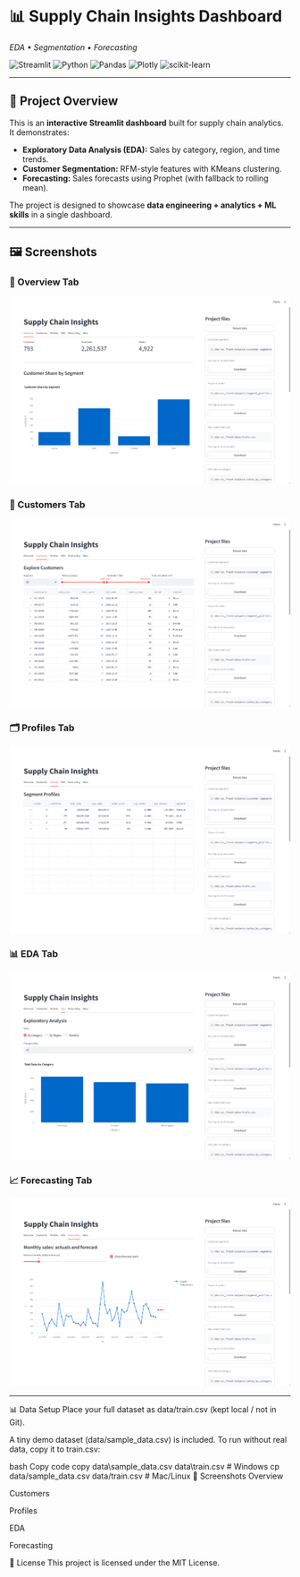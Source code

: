 # 📊 Supply Chain Insights Dashboard
*EDA • Segmentation • Forecasting*

![Streamlit](https://img.shields.io/badge/Streamlit-1.37.0-FF4B4B?logo=streamlit&logoColor=white)
![Python](https://img.shields.io/badge/Python-3.10-blue?logo=python&logoColor=white)
![Pandas](https://img.shields.io/badge/Pandas-2.2.2-150458?logo=pandas&logoColor=white)
![Plotly](https://img.shields.io/badge/Plotly-5.22.0-3F4F75?logo=plotly&logoColor=white)
![scikit-learn](https://img.shields.io/badge/scikit--learn-1.5.1-F7931E?logo=scikit-learn&logoColor=white)

---

## 📌 Project Overview
This is an **interactive Streamlit dashboard** built for supply chain analytics.  
It demonstrates:
- **Exploratory Data Analysis (EDA):** Sales by category, region, and time trends.
- **Customer Segmentation:** RFM-style features with KMeans clustering.
- **Forecasting:** Sales forecasts using Prophet (with fallback to rolling mean).

The project is designed to showcase **data engineering + analytics + ML skills** in a single dashboard.

---

## 🖼️ Screenshots

### 🔎 Overview Tab  
![Overview](screenshots/overview.png)

### 👥 Customers Tab  
![Customers](screenshots/customers.png)

### 🗂️ Profiles Tab  
![Profiles](screenshots/profiles.png)

### 📊 EDA Tab  
![EDA](screenshots/eda.png)

### 📈 Forecasting Tab  
![Forecasting](screenshots/forecasting.png)

---

📊 Data Setup
Place your full dataset as data/train.csv (kept local / not in Git).

A tiny demo dataset (data/sample_data.csv) is included.
To run without real data, copy it to train.csv:

bash
Copy code
copy data\sample_data.csv data\train.csv   # Windows
cp data/sample_data.csv data/train.csv     # Mac/Linux
📸 Screenshots
Overview


Customers


Profiles


EDA


Forecasting


📜 License
This project is licensed under the MIT License.







